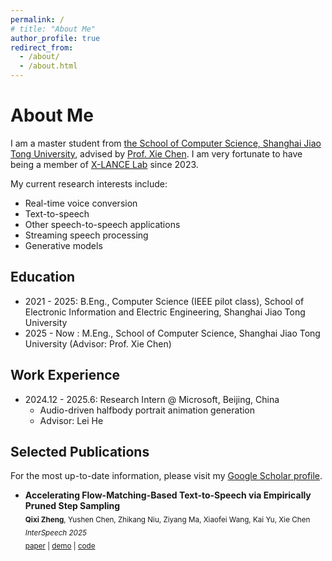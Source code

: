 ```yaml
---
permalink: /
# title: "About Me"
author_profile: true
redirect_from: 
  - /about/
  - /about.html
---
```


# About Me

I am a master student from [the School of Computer Science, Shanghai Jiao Tong University](https://www.cs.sjtu.edu.cn/), advised by [Prof. Xie Chen](https://chenxie95.github.io/). 
I am very fortunate to have being a member of [X-LANCE Lab](https://x-lance.sjtu.edu.cn/) since 2023.

My current research interests include:
  * Real-time voice conversion
  * Text-to-speech
  * Other speech-to-speech applications
  * Streaming speech processing
  * Generative models

## Education
* 2021 - 2025: B.Eng., Computer Science (IEEE pilot class), School of Electronic Information and Electric Engineering, Shanghai Jiao Tong University
* 2025 - Now : M.Eng., School of Computer Science, Shanghai Jiao Tong University (Advisor: Prof. Xie Chen)

## Work Experience
* 2024.12 - 2025.6: Research Intern @ Microsoft, Beijing, China
  * Audio-driven halfbody portrait animation generation
  * Advisor: Lei He

## Selected Publications
For the most up-to-date information, please visit my [Google Scholar profile](https://scholar.google.com/citations?hl=zh-CN&user=5B9Fk6AAAAAJ).

  * **Accelerating Flow-Matching-Based Text-to-Speech via Empirically Pruned Step Sampling**\
  <sub> **Qixi Zheng**, Yushen Chen, Zhikang Niu, Ziyang Ma, Xiaofei Wang, Kai Yu, Xie Chen </sub>\
  <sub> *InterSpeech 2025* </sub>\
  <sub> [paper](https://www.isca-archive.org/interspeech_2025/zheng25d_interspeech.pdf) | [demo](https://fast-f5-tts.github.io/) | [code](https://github.com/SWivid/F5-TTS/pull/1077) </sub>